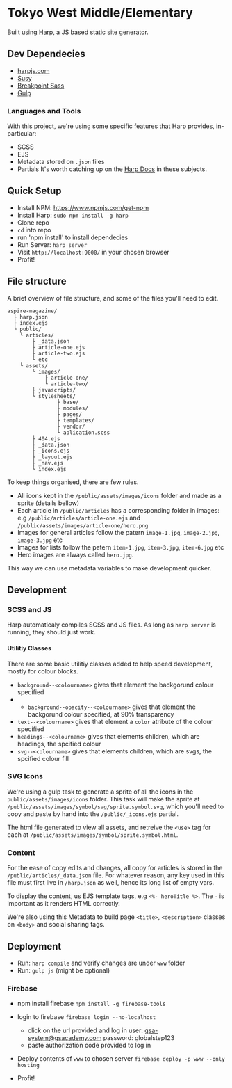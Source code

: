 # Tokyo West Middle/Elementary

Built using [Harp](http://harpjs.com/docs/), a JS based static site generator.

## Dev Dependecies

* [harpjs.com](https://www.npmjs.com/get-npm)
* [Susy](http://oddbird.net/susy/docs/index.html)
* [Breakpoint Sass](http://breakpoint-sass.com/)
* [Gulp](https://gulpjs.com)

### Languages and Tools
With this project, we're using some specific features that Harp provides, in-particular:
* SCSS
* EJS
* Metadata stored on `.json` files
* Partials
It's worth catching up on the [Harp Docs](http://harpjs.com/docs/) in these subjects.

## Quick Setup
* Install NPM: https://www.npmjs.com/get-npm
* Install Harp: `sudo npm install -g harp`
* Clone repo
* `cd` into repo
* run 'npm install' to install dependecies
* Run Server: `harp server`
* Visit `http://localhost:9000/` in your chosen browser
* Profit!

## File structure
A brief overview of file structure, and some of the files you'll need to edit.
```
aspire-magazine/
  ├ harp.json 
  ├ index.ejs
  └ public/
    └ articles/
        ├ _data.json
        ├ article-one.ejs
        ├ article-two.ejs
        └ etc
    └ assets/
        └ images/
            ├ article-one/
            └ article-two/
        ├ javascripts/
        └ stylesheets/
                ├ base/
                ├ modules/
                ├ pages/
                ├ templates/
                ├ vendor/
                └ aplication.scss
        ├ 404.ejs
        ├ _data.json
        ├ _icons.ejs
        ├ _layout.ejs
        ├ _nav.ejs
        └ index.ejs
```

To keep things organised, there are few rules.

* All icons kept in the `/public/assets/images/icons` folder and made as a sprite (details bellow)
* Each article in `/public/articles` has a corresponding folder in images: e.g `/public/articles/article-one.ejs` and `/public/assets/images/article-one/hero.png`
* Images for general articles follow the patern `image-1.jpg`, `image-2.jpg`, `image-3.jpg` etc
* Images for lists follow the patern `item-1.jpg`, `item-3.jpg`, `item-6.jpg` etc
* Hero images are always called `hero.jpg`.

This way we can use metadata variables to make development quicker.

## Development

### SCSS and JS
Harp automaticaly compiles SCSS and JS files. As long as `harp server` is running, they should just work.

#### Utilitiy Classes
There are some basic utilitiy classes added to help speed development, mostly for colour blocks.

* `background--<colourname>` gives that element the backgorund colour specified
* * `background--opacity--<colourname>` gives that element the backgorund colour specified, at 90% transparency
* `text--<colourname>` gives that element a `color` atribute of the colour specified
* `headings--<colourname>` gives that elements children, which are headings, the spcified colour
* `svg--<colourname>` gives that elements children, which are svgs, the spcified colour fill

### SVG Icons
We're using a gulp task to generate a sprite of all the icons in the `public/assets/images/icons` folder. This task will make the sprite at `/public/assets/images/symbol/svg/sprite.symbol.svg`, which you'll need to copy and paste by hand into the `/public/_icons.ejs` partial.

The html file generated to view all assets, and retreive the `<use>` tag for each at `/public/assets/images/symbol/sprite.symbol.html`.

### Content 
For the ease of copy edits and changes, all copy for articles is stored in the `/public/articles/_data.json` file. 
For whatever reason, any key used in this file must first live in `/harp.json` as well, hence its long list of empty vars.

To display the content, us EJS template tags, e.g `<%- heroTitle %>`. The `-` is important as it renders HTML correctly.

We're also using this Metadata to build page `<title>`, `<description>` classes on `<body>` and social sharing tags.

## Deployment
* Run: `harp compile` and verify changes are under `www` folder
* Run: `gulp js` (might be optional)

### Firebase
* npm install firebase
  `npm install -g firebase-tools`
* login to firebase
  `firebase login --no-localhost`
  * click on the url provided and log in
    user: gsa-system@gsacademy.com
    password: globalstep123
  * paste authorization code provided to log in  
* Deploy contents of `www` to chosen server 
  `firebase deploy -p www --only hosting`
 
* Profit!
